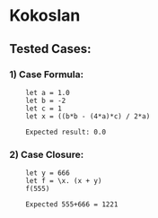 # Kokoslan

## Tested Cases:

### 1) Case Formula:
```
	let a = 1.0
	let b = -2
	let c = 1
	let x = ((b*b - (4*a)*c) / 2*a)
	
	Expected result: 0.0
```	
### 2) Case Closure:
```	
	let y = 666
	let f = \x. (x + y) 
	f(555)
	
	Expected 555+666 = 1221
```	